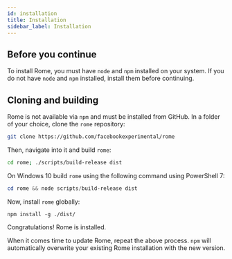 ```yaml
---
id: installation
title: Installation
sidebar_label: Installation
---
```


## Before you continue

To install Rome, you must have `node` and `npm` installed on your system. If you do not have `node` and `npm`
installed, install them before continuing.

## Cloning and building

Rome is not available via `npm` and must be installed from GitHub.
In a folder of your choice, clone the `rome` repository:

```bash
git clone https://github.com/facebookexperimental/rome
```

Then, navigate into it and build `rome`:

```bash
cd rome; ./scripts/build-release dist
```

On Windows 10 build `rome` using the following command using PowerShell 7:

```powershell
cd rome && node scripts/build-release dist
```

Now, install `rome` globally:

```
npm install -g ./dist/
```

Congratulations! Rome is installed.

When it comes time to update Rome, repeat the above process. `npm` will
automatically overwrite your existing Rome installation with the new version.